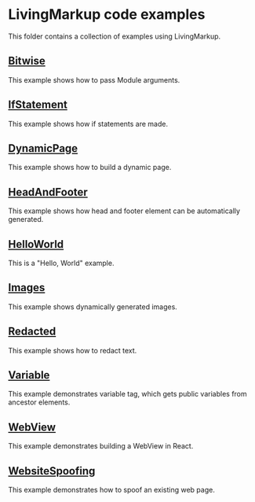# LivingMarkup code examples

This folder contains a collection of examples using LivingMarkup.

## [Bitwise](Bitwise/)
This example shows how to pass Module arguments.

## [IfStatement](IfStatement/)
This example shows how if statements are made.

## [DynamicPage](DynamicPage/)
This example shows how to build a dynamic page.

## [HeadAndFooter](HeadAndFooter/)
This example shows how head and footer element can be automatically generated.

## [HelloWorld](HelloWorld/)
This is a "Hello, World" example.

## [Images](Images/)
This example shows dynamically generated images.

## [Redacted](Redact/)
This example shows how to redact text.

## [Variable](Variable/)
This example demonstrates variable tag, which gets public variables from ancestor elements.

## [WebView](WebView/)
This example demonstrates building a WebView in React.

## [WebsiteSpoofing](WebsiteSpoofing/)
This example demonstrates how to spoof an existing web page.
